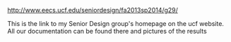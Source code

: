 http://www.eecs.ucf.edu/seniordesign/fa2013sp2014/g29/

This is the link to my Senior Design group's homepage on the ucf website.
All our documentation can be found there and pictures of the results

